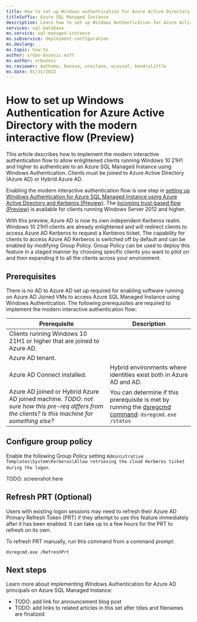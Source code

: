 ```yaml
---
title: How to set up Windows authentication for Azure Active Directory with the modern interactive flow (Preview)
titleSuffix: Azure SQL Managed Instance
description: Learn how to set up Windows Authentication for Azure Active Directory with the modern interactive flow.
services: sql-database
ms.service: sql-managed-instance
ms.subservice: deployment-configuration
ms.devlang: 
ms.topic: how-to
author: srdan-bozovic-msft
ms.author: srbozovi
ms.reviewer: mathoma, bonova, urmilano, wiassaf, kendralittle
ms.date: 01/31/2022
---
```


# How to set up Windows Authentication for Azure Active Directory with the modern interactive flow (Preview)

This article describes how to implement the modern interactive authentication flow to allow enlightened clients running Windows 10 21H1 and higher to authenticate to an Azure SQL Managed Instance using Windows Authentication. Clients must be joined to Azure Active Directory (Azure AD) or Hybrid Azure AD. 

Enabling the modern interactive authentication flow is one step in [setting up Windows Authentication for Azure SQL Managed Instance using Azure Active Directory and Kerberos (Preview)](winauth-azuread-setup.md). The [incoming trust-based flow (Preview)](winauth-azuread-setup-incoming-trust-based-flow.md) is available for clients running Windows Server 2012 and higher.

With this preview, Azure AD is now its own independent Kerberos realm. Windows 10 21H1 clients are already enlightened and will redirect clients to access Azure AD Kerberos to request a Kerberos ticket. The capability for clients to access Azure AD Kerberos is switched off by default and can be enabled by modifying Group Policy. Group Policy can be used to deploy this feature in a staged manner by choosing specific clients you want to pilot on and then expanding it to all the clients across your environment. 

## Prerequisites

There is no AD to Azure AD set up required for enabling software running on Azure AD Joined VMs to access Azure SQL Managed Instance using Windows Authentication. The following prerequisites are required to implement the modern interactive authentication flow:

|Prerequisite  |Description  |
|---------|---------|
|Clients running Windows 10 21H1 or higher that are joined to Azure AD. |         |
|Azure AD tenant. |         |
|Azure AD Connect installed. | Hybrid environments where identities exist both in Azure AD and AD. |
|Azure AD joined or Hybrid Azure AD joined machine. *TODO: not sure how this pre-req differs from the clients? Is this machine for something else?* |  You can determine if this prerequisite is met by running the [dsregcmd command](/azure/active-directory/devices/troubleshoot-device-dsregcmd.md): `dsregcmd.exe /status` |

## Configure group policy

Enable the following Group Policy setting `Administrative Templates\System\Kerberos\Allow retrieving the cloud Kerberos ticket during the logon`.

TODO: screenshot here


## Refresh PRT (Optional)

Users with existing logon sessions may need to refresh their Azure AD Primary Refresh Token (PRT) if they attempt to use this feature immediately after it has been enabled. It can take up to a few hours for the PRT to refresh on its own. 

To refresh PRT manually, run this command from a command prompt:

``` dos
dsregcmd.exe /RefreshPrt
```

## Next steps

Learn more about implementing Windows Authentication for Azure AD principals on Azure SQL Managed Instance:

- TODO: add link for announcement blog post
- TODO: add links to related articles in this set after titles and filenames are finalized